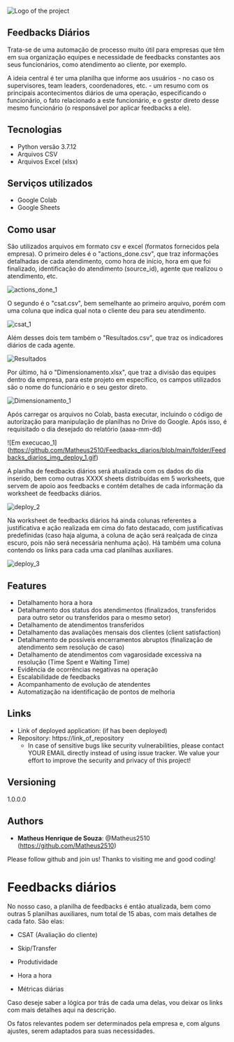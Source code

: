 ![Logo of the project](https://github.com/Matheus2510/Feedbacks_diarios/blob/main/folder/Feedback-Capa.jpg)
 
## Feedbacks Diários
 
Trata-se de uma automação de processo muito útil para empresas que têm em sua organização equipes e necessidade de feedbacks constantes aos seus funcionários, como atendimento ao cliente, por exemplo.

A ideia central é ter uma planilha que informe aos usuários - no caso os supervisores, team leaders, coordenadores, etc. - um resumo com os principais acontecimentos diários de uma operação, especificando o funcionário, o fato relacionado a este funcionário, e o gestor direto desse mesmo funcionário (o responsável por aplicar feedbacks a ele).

 
## Tecnologias

* Python versão 3.7.12
* Arquivos CSV
* Arquivos Excel (xlsx)


## Serviços utilizados
 
* Google Colab
* Google Sheets


## Como usar
 
São utilizados arquivos em formato csv e excel (formatos fornecidos pela empresa). O primeiro deles é o "actions_done.csv", que traz informações detalhadas de cada atendimento, como hora de início, hora em que foi finalizado, identificação do atendimento (source_id), agente que realizou o atendimento, etc.

![actions_done_1](https://github.com/Matheus2510/Feedbacks_diarios/blob/main/folder/Feedbacks_diarios_img_actions_done_gif_1.gif) 

O segundo é o "csat.csv", bem semelhante ao primeiro arquivo, porém com uma coluna que indica qual nota o cliente deu para seu atendimento.

![csat_1](https://github.com/Matheus2510/Feedbacks_diarios/blob/main/folder/Feedbacks_diarios_img_csat_gif_1.gif)

Além desses dois tem também o "Resultados.csv", que traz os indicadores diários de cada agente.

![Resultados](https://github.com/Matheus2510/Feedbacks_diarios/blob/main/folder/Feedbacks_diarios_img_resultados.png)

Por último, há o "Dimensionamento.xlsx", que traz a divisão das equipes dentro da empresa, para este projeto em específico, os campos utilizados são o nome do funcionário e o seu gestor direto.

![Dimensionamento_1]()


Após carregar os arquivos no Colab, basta executar, incluindo o código de autorização para manipulação de planilhas no Drive do Google. Após isso, é requisitado o dia desejado do relatório (aaaa-mm-dd)

![Em execucao_1] (https://github.com/Matheus2510/Feedbacks_diarios/blob/main/folder/Feedbacks_diarios_img_deploy_1.gif)
 
A planlha de feedbacks diários será atualizada com os dados do dia inserido, bem como outras XXXX sheets distribuídas em 5 worksheets, que servem de apoio aos feedbacks e contém detalhes de cada informação da worksheet de feedbacks diários.

![deploy_2]()

Na worksheet de feedbacks diários há ainda colunas referentes a justificativa e ação realizada em cima do fato destacado, com justificativas predefinidas (caso haja alguma, a coluna de ação será realçada de cinza escuro, pois não será necessária nenhuma ação). Há também uma coluna contendo os links para cada uma cad planilhas auxiliares.

![deploy_3]()


## Features

  - Detalhamento hora a hora
  - Detalhamento dos status dos atendimentos (finalizados, transferidos para outro setor ou transferidos para o mesmo setor)
  - Detalhamento de atendimentos transferidos
  - Detalhamento das avaliações mensais dos clientes (client satisfaction)
  - Detalhamento de possíveis encerramentos abruptos (finalização de atendimento sem resolução de caso)
  - Detalhamento de atendimentos com vagarosidade excessiva na resolução (Time Spent e Waiting Time)
  - Evidência de ocorrências negativas na operação
  - Escalabilidade de feedbacks
  - Acompanhamento de evolução de atendentes
  - Automatização na identificação de pontos de melhoria
 
 
## Links
 
  - Link of deployed application: (if has been deployed)
  - Repository: https://link_of_repository
    - In case of sensitive bugs like security vulnerabilities, please contact
      YOUR EMAIL directly instead of using issue tracker. We value your effort
      to improve the security and privacy of this project!
 
 
## Versioning
 
1.0.0.0
 
 
## Authors
 
* **Matheus Henrique de Souza**: @Matheus2510 (https://github.com/Matheus2510)
 
 
Please follow github and join us!
Thanks to visiting me and good coding!

# Feedbacks diários

No nosso caso, a planilha de feedbacks é então atualizada, bem como outras 5 planilhas auxiliares, num total de 15 abas, com mais detalhes de cada fato. São elas: 

- CSAT (Avaliação do cliente)

- Skip/Transfer

- Produtividade

- Hora a hora

- Métricas diárias

Caso deseje saber a lógica por trás de cada uma delas, vou deixar os links com mais detalhes aqui na descrição.

Os fatos relevantes podem ser determinados pela empresa e, com alguns ajustes, serem adaptados para suas necessidades.
